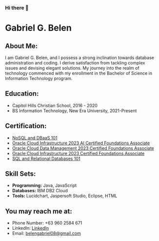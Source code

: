 ### Hi there 👋

# Gabriel G. Belen

## About Me:
I am Gabriel G. Belen, and I possess a strong inclination towards database administration and coding. I derive satisfaction from tackling complex issues and devising elegant solutions. My journey into the realm of technology commenced with my enrollment in the Bachelor of Science in Information Technology program.

## Education:
- Capitol Hills Christian School, 2016 - 2020
- BS Information Technology, New Era University, 2021-Present

## Certification:
- [NoSQL and DBaaS 101](https://courses.cognitiveclass.ai/certificates/5d7402a57b6a4b66a78df497136f7e37)
- [Oracle Cloud Infrastructure 2023 AI Certified Foundations Associate](https://catalog-education.oracle.com/pls/certview/sharebadge?id=3234526BF416292BEE87B3AF8B96AE07BC760166ADAE974065534CBD51AFBE9A)
- [Oracle Cloud Data Management 2023 Certified Foundations Associate](https://catalog-education.oracle.com/pls/certview/sharebadge?id=5A7DF565E1F489C054C27ED048F202F3AB5A6402CE218ED62341DEEF585556CC)
- [Oracle Cloud Infrastructure 2023 Certified Foundations Associate](https://catalog-education.oracle.com/pls/certview/sharebadge?id=B8823B1EAAEEE58FA29F31A74137BE26B3C7D41B06DCD5D6A3DB4D64E326DF4B)
- [SQL and Relational Databases 101](https://courses.cognitiveclass.ai/certificates/c53d8669059047fb9e956bb7053b0222)

## Skill Sets:
- **Programming:** Java, JavaScript
- **Databases:** IBM DB2 Cloud
- **Tools:** Lucidchart, Jaspersoft Studio, Eclipse, HTML

## You may reach me at:
- Phone Number: +63 960 2584 671
- LinkedIn: [LinkedIn](https://www.linkedin.com/in/gabriel-belen-6247862a3)
- Email: [belengabriel08@gmail.com](mailto:belengabriel08@gmail.com)

